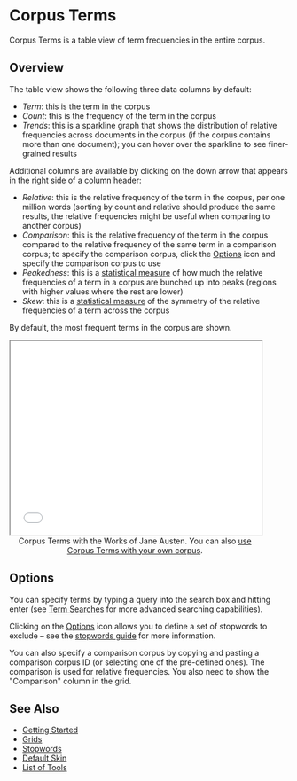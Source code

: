 # Corpus Terms

Corpus Terms is a table view of term frequencies in the entire corpus.

## Overview

The table view shows the following three data columns by default:

- *Term*: this is the term in the corpus
- *Count*: this is the frequency of the term in the corpus
- *Trends*: this is a sparkline graph that shows the distribution of relative frequencies across documents in the corpus (if the corpus contains more than one document); you can hover over the sparkline to see finer-grained results

Additional columns are available by clicking on the down arrow that appears in the right side of a column header:

- *Relative*: this is the relative frequency of the term in the corpus, per one million words (sorting by count and relative should produce the same results, the relative frequencies might be useful when comparing to another corpus)
- *Comparison*: this is the relative frequency of the term in the corpus compared to the relative frequency of the same term in a comparison corpus; to specify the comparison corpus, click the [Options](#!/guide/options) icon and specify the comparison corpus to use
- *Peakedness*: this is a [statistical measure](https://en.wikipedia.org/wiki/Kurtosis) of how much the relative frequencies of a term in a corpus are bunched up into peaks (regions with higher values where the rest are lower)
- *Skew*: this is a [statistical measure](https://en.wikipedia.org/wiki/Skewness) of the symmetry of the relative frequencies of a term across the corpus

By default, the most frequent terms in the corpus are shown.

<iframe src="../tool/CorpusTerms/?corpus=austen&subtitle=The+Works+of+Jane+Austen" style="width: 90%; height: 350px;"></iframe>
<div style="width: 90%; text-align: center; margin-bottom: 1em;">Corpus Terms with the Works of Jane Austen. You can also <a href="../?view=CorpusTerms" target="_blank">use Corpus Terms with your own corpus</a>.</div>

## Options

You can specify terms by typing a query into the search box and hitting enter (see [Term Searches](#!/guide/search) for more advanced searching capabilities).

Clicking on the [Options](#!/guide/options) icon allows you to define a set of stopwords to exclude – see the [stopwords guide](#!/guide/stopwords) for more information.

You can also specify a comparison corpus by copying and pasting a comparison corpus ID (or selecting one of the pre-defined ones). The comparison is used for relative frequencies. You also need to show the "Comparison" column in the grid.

## See Also

- [Getting Started](#!/guide/start)
- [Grids](#!/guide/grids)
- [Stopwords](#!/guide/stopwords)
- [Default Skin](#!/guide/skins-section-default-skin)
- [List of Tools](#!/guide/tools)